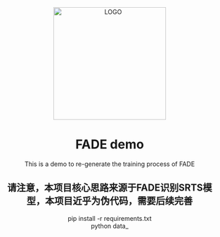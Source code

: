 <div align="center">

<img alt="LOGO" src="https://cdn.jsdelivr.net/gh/fishaudio/fish-diffusion@main/images/logo_512x512.png" width="256" height="256" />

# FADE demo

This is a demo to re-generate the training process of FADE



## 请注意，本项目核心思路来源于FADE识别SRTS模型，本项目近乎为伪代码，需要后续完善

pip install -r requirements.txt  
python data_

